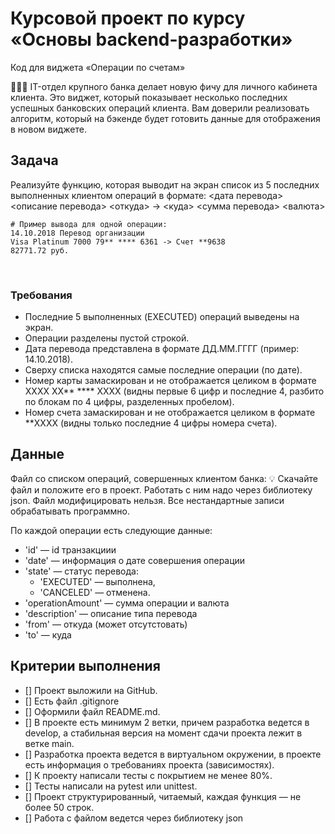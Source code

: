 # Курсовой проект по курсу «Основы backend-разработки»

Код для виджета «Операции по счетам»

<aside>
👨🏻‍💻
IT-отдел крупного банка делает новую фичу для личного кабинета клиента. Это виджет, который показывает несколько последних успешных банковских операций клиента. Вам доверили реализовать алгоритм, который на бэкенде будет готовить данные для отображения в новом виджете.
</aside>

## Задача

Реализуйте функцию, которая выводит на экран список из 5 последних выполненных клиентом операций в формате:
<дата перевода> <описание перевода>
<откуда> -> <куда>
<сумма перевода> <валюта>

```
# Пример вывода для одной операции:
14.10.2018 Перевод организации
Visa Platinum 7000 79** **** 6361 -> Счет **9638
82771.72 руб.
```
​
### Требования
- Последние 5 выполненных (EXECUTED) операций выведены на экран.
- Операции разделены пустой строкой.
- Дата перевода представлена в формате ДД.ММ.ГГГГ (пример: 14.10.2018).
- Сверху списка находятся самые последние операции (по дате).
- Номер карты замаскирован и не отображается целиком в формате  XXXX XX** **** XXXX (видны первые 6 цифр и последние 4, разбито по блокам по 4 цифры, разделенных пробелом).
- Номер счета замаскирован и не отображается целиком в формате  **XXXX 
(видны только последние 4 цифры номера счета).

## Данные
Файл со списком операций, совершенных клиентом банка:
💡
Скачайте файл и положите его в проект. Работать с ним надо через библиотеку json. Файл модифицировать нельзя. Все нестандартные записи обрабатывать программно.

По каждой операции есть следующие данные:

- 'id' — id транзакциии
- 'date' — информация о дате совершения операции
- 'state' — статус перевода:
   - 'EXECUTED'  — выполнена,
   - 'CANCELED'  — отменена.
- 'operationAmount' — сумма операции и валюта
- 'description' — описание типа перевода
- 'from' — откуда (может отсутстовать)
- 'to' — куда

## Критерии выполнения

- [] Проект выложили на GitHub.
- [] Есть файл .gitignore
- [] Оформили файл README.md.
- [] В проекте есть минимум 2 ветки, причем разработка ведется в develop, а стабильная версия на момент сдачи проекта лежит в ветке main.
- [] Разработка проекта ведется в виртуальном окружении, в проекте есть информация о требованиях проекта (зависимостях).
- [] К проекту написали тесты с покрытием не менее 80%.
- [] Тесты написали на pytest или unittest.
- [] Проект структурированный, читаемый, каждая функция — не более 50 строк.
- [] Работа с файлом ведется через библиотеку json

